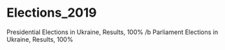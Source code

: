 # Elections_2019
Presidential Elections in Ukraine, Results, 100% /b
Parliament Elections in Ukraine, Results, 100% 
